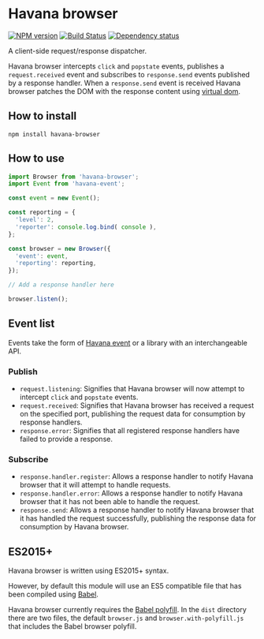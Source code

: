 # Havana browser

[![NPM version](https://badge.fury.io/js/havana-browser.svg)](http://badge.fury.io/js/havana-browser)
[![Build Status](https://travis-ci.org/colinmeinke/havana-browser.svg?branch=master)](https://travis-ci.org/colinmeinke/havana-browser)
[![Dependency status](https://david-dm.org/colinmeinke/havana-browser.svg)](https://david-dm.org/colinmeinke/havana-browser.svg)

A client-side request/response dispatcher.

Havana browser intercepts `click` and `popstate` events,
publishes a `request.received` event and subscribes to
`response.send` events published by a response handler.
When a `response.send` event is received Havana browser
patches the DOM with the response content using
[virtual dom](https://github.com/Matt-Esch/virtual-dom).

## How to install

```
npm install havana-browser
```

## How to use

```javascript
import Browser from 'havana-browser';
import Event from 'havana-event';

const event = new Event();

const reporting = {
  'level': 2,
  'reporter': console.log.bind( console ),
};

const browser = new Browser({
  'event': event,
  'reporting': reporting,
});

// Add a response handler here

browser.listen();
```

## Event list

Events take the form of
[Havana event](https://github.com/colinmeinke/havana-event)
or a library with an interchangeable API.

### Publish

- `request.listening`: Signifies that Havana browser will now
  attempt to intercept `click` and `popstate` events.
- `request.received`: Signifies that Havana browser has
  received a request on the specified port, publishing
  the request data for consumption by response handlers.
- `response.error`: Signifies that all registered response
  handlers have failed to provide a response.

### Subscribe

- `response.handler.register`: Allows a response handler to
  notify Havana browser that it will attempt to handle
  requests.
- `response.handler.error`: Allows a response handler to
  notify Havana browser that it has not been able to
  handle the request.
- `response.send`: Allows a response handler to notify
  Havana browser that it has handled the request
  successfully, publishing the response data for consumption
  by Havana browser.

## ES2015+

Havana browser is written using ES2015+ syntax.

However, by default this module will use an ES5
compatible file that has been compiled using
[Babel](https://babeljs.io).

Havana browser currently requires the 
[Babel polyfill](https://babeljs.io/docs/usage/polyfill).
In the `dist` directory there are two files, the default
`browser.js` and `browser.with-polyfill.js` that includes
the Babel browser polyfill.
